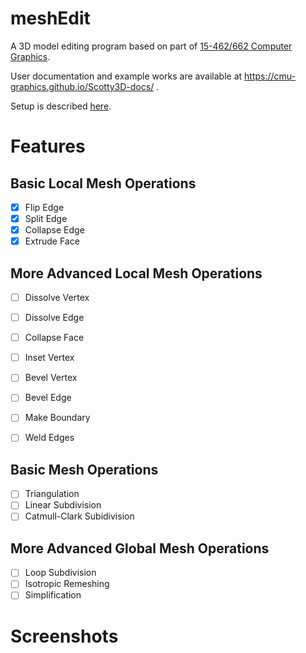 # meshEdit

A 3D model editing program based on part of  [15-462/662 Computer Graphics](http://15462.courses.cs.cmu.edu).

User documentation and example works are available at https://cmu-graphics.github.io/Scotty3D-docs/ .

Setup is described [here](https://github.com/eqdiag/myScotty3d/tree/main#readme).


# Features
## Basic Local Mesh Operations
- [x] Flip Edge
- [x] Split Edge
- [x] Collapse Edge
- [x] Extrude Face
## More Advanced Local Mesh Operations
- [ ] Dissolve Vertex
- [ ] Dissolve Edge
- [ ] Collapse Face
- [ ] Inset Vertex
- [ ] Bevel Vertex
- [ ] Bevel Edge
- [ ] Make Boundary
- [ ] Weld Edges




## Basic Mesh Operations
- [ ] Triangulation
- [ ] Linear Subdivision
- [ ] Catmull-Clark Subidivision
## More Advanced Global Mesh Operations
- [ ] Loop Subdivision
- [ ] Isotropic Remeshing
- [ ] Simplification

# Screenshots

